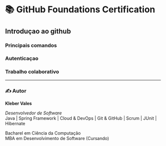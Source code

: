 # 📚 GitHub Foundations Certification

## Introduçao ao github
### Principais comandos
### Autenticaçao
### Trabalho colaborativo


---
### ✍️ Autor

**Kleber Vales**  

*Desenvolvedor de Software*  
Java | Spring Framework | Cloud & DevOps | Git & GitHub | Scrum | JUnit | Hibernate  

Bacharel em Ciência da Computação  
MBA em Desenvolvimento de Software (Cursando)


